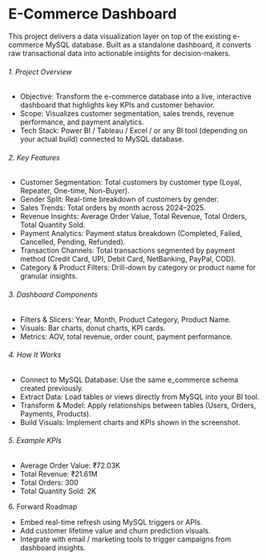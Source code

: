 # E-Commerce Dashboard



This project delivers a data visualization layer on top of the existing e-commerce MySQL database. Built as a standalone dashboard, it converts raw transactional data into actionable insights for decision-makers.



###### 1\. Project Overview



* Objective: Transform the e-commerce database into a live, interactive dashboard that highlights key KPIs and customer behavior.
* Scope: Visualizes customer segmentation, sales trends, revenue performance, and payment analytics.
* Tech Stack: Power BI / Tableau / Excel / or any BI tool (depending on your actual build) connected to MySQL database.





###### 2\. Key Features



* Customer Segmentation: Total customers by customer type (Loyal, Repeater, One-time, Non-Buyer).
* Gender Split: Real-time breakdown of customers by gender.
* Sales Trends: Total orders by month across 2024–2025.
* Revenue Insights: Average Order Value, Total Revenue, Total Orders, Total Quantity Sold.
* Payment Analytics: Payment status breakdown (Completed, Failed, Cancelled, Pending, Refunded).
* Transaction Channels: Total transactions segmented by payment method (Credit Card, UPI, Debit Card, NetBanking, PayPal, COD).
* Category \& Product Filters: Drill-down by category or product name for granular insights.



###### 3\. Dashboard Components



* Filters \& Slicers: Year, Month, Product Category, Product Name.
* Visuals: Bar charts, donut charts, KPI cards.
* Metrics: AOV, total revenue, order count, payment performance.



###### 4\. How It Works



* Connect to MySQL Database: Use the same e\_commerce schema created previously.
* Extract Data: Load tables or views directly from MySQL into your BI tool.
* Transform \& Model: Apply relationships between tables (Users, Orders, Payments, Products).
* Build Visuals: Implement charts and KPIs shown in the screenshot.



###### 5\. Example KPIs



* Average Order Value: ₹72.03K
* Total Revenue: ₹21.61M
* Total Orders: 300
* Total Quantity Sold: 2K



6\. Forward Roadmap



* Embed real-time refresh using MySQL triggers or APIs.
* Add customer lifetime value and churn prediction visuals.
* Integrate with email / marketing tools to trigger campaigns from dashboard insights.
